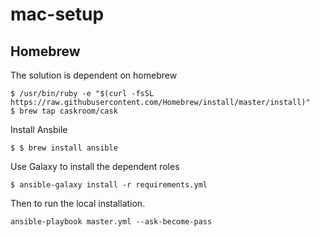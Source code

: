 # mac-setup

## Homebrew
The solution is dependent on homebrew

````
$ /usr/bin/ruby -e "$(curl -fsSL https://raw.githubusercontent.com/Homebrew/install/master/install)"
$ brew tap caskroom/cask
````

Install Ansbile

````
$ $ brew install ansible
````

Use Galaxy to install the dependent roles

````
$ ansible-galaxy install -r requirements.yml
````

Then to run the local installation. 

````
ansible-playbook master.yml --ask-become-pass
````

